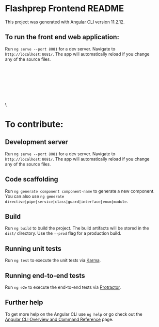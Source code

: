 # Flashprep Frontend README

This project was generated with [Angular CLI](https://github.com/angular/angular-cli) version 11.2.12.

## To run the front end web application: 

Run `ng serve --port 8081` for a dev server. Navigate to `http://localhost:8081/`. The app will automatically reload if you change any of the source files.


\
\
\
\
\
\
\
\



# To contribute:

## Development server

Run `ng serve --port 8081` for a dev server. Navigate to `http://localhost:8081/`. The app will automatically reload if you change any of the source files.

## Code scaffolding

Run `ng generate component component-name` to generate a new component. You can also use `ng generate directive|pipe|service|class|guard|interface|enum|module`.

## Build

Run `ng build` to build the project. The build artifacts will be stored in the `dist/` directory. Use the `--prod` flag for a production build.

## Running unit tests

Run `ng test` to execute the unit tests via [Karma](https://karma-runner.github.io).

## Running end-to-end tests

Run `ng e2e` to execute the end-to-end tests via [Protractor](http://www.protractortest.org/).

## Further help

To get more help on the Angular CLI use `ng help` or go check out the [Angular CLI Overview and Command Reference](https://angular.io/cli) page.
